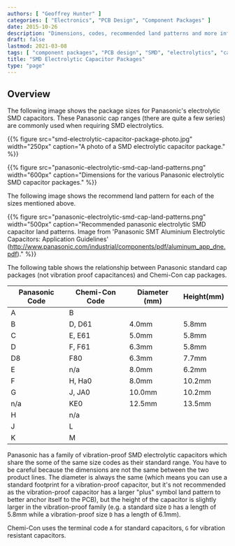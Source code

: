 ```yaml
---
authors: [ "Geoffrey Hunter" ]
categories: [ "Electronics", "PCB Design", "Component Packages" ]
date: 2015-10-26
description: "Dimensions, codes, recommended land patterns and more info on SMD electrolytic capacitor component packages."
draft: false
lastmod: 2021-03-08
tags: [ "component packages", "PCB design", "SMD", "electrolytics", "capacitors", "Panasonic", "Chemi-Con" ]
title: "SMD Electrolytic Capacitor Packages"
type: "page"
---
```


## Overview

The following image shows the package sizes for Panasonic's electrolytic SMD capacitors. These Panasonic cap ranges (there are quite a few series) are commonly used when requiring SMD electrolytics.

{{% figure src="smd-electrolytic-capacitor-package-photo.jpg" width="250px" caption="A photo of a SMD electrolytic capacitor package." %}}

{{% figure src="panasonic-electrolytic-smd-cap-land-patterns.png" width="600px" caption="Dimensions for the various Panasonic electrolytic SMD capacitor packages." %}}

The following image shows the recommend land pattern for each of the sizes mentioned above.

{{% figure src="panasonic-electrolytic-smd-cap-land-patterns.png" width="500px" caption="Recommended panasonic electrolytic SMD capacitor land patterns. Image from 'Panasonic SMT Aluminium Electrolytic Capacitors: Application Guidelines' (http://www.panasonic.com/industrial/components/pdf/aluminum_app_dne.pdf)." %}}

The following table shows the relationship between Panasonic standard cap packages (not vibration proof capacitances) and Chemi-Con cap packages.

| Panasonic Code | Chemi-Con Code | Diameter (mm) | Height(mm)
|----------------|----------------|---------------|----------
| A              | B              |               |
| B              | D, D61         | 4.0mm         | 5.8mm
| C              | E, E61         | 5.0mm         | 5.8mm
| D              | F, F61         | 6.3mm         | 5.8mm
| D8             | F80            | 6.3mm         | 7.7mm
| E              | n/a            | 8.0mm         | 6.2mm
| F              | H, Ha0         | 8.0mm         | 10.2mm
| G              | J, JA0         | 10.0mm        | 10.2mm
| n/a            | KE0            | 12.5mm        | 13.5mm 
| H              | n/a
| J              | L 
| K              | M

Panasonic has a family of vibration-proof SMD electrolytic capacitors which share the some of the same size codes as their standard range. You have to be careful because the dimensions are not the same between the two product lines. The diameter is always the same (which means you can use a standard footprint for a vibration-proof capacitor, but it's not recommended as the vibration-proof capacitor has a larger "plus" symbol land pattern to better anchor itself to the PCB), but the height of the capacitor is slightly larger in the vibration-proof family (e.g. a standard size `D` has a length of 5.8mm while a vibration-proof size `D` has a length of 6.1mm).

Chemi-Con uses the terminal code `A` for standard capacitors, `G` for vibration resistant capacitors.
